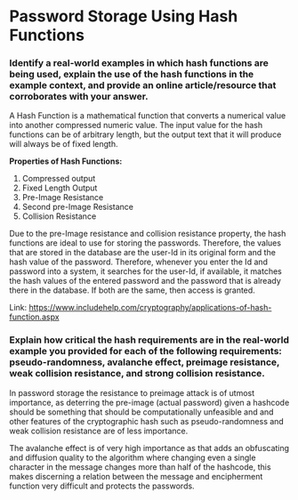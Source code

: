 # Password Storage Using Hash Functions

### Identify a real-world examples in which hash functions are being used, explain the use of the hash functions in the example context, and provide an online article/resource that corroborates with your answer.

A Hash Function is a mathematical function that converts a numerical value into another 
compressed numeric value. The input value for the hash functions can be of arbitrary length, but the 
output text that it will produce will always be  of fixed length.

__Properties of Hash Functions:__

1. Compressed output
1. Fixed Length Output
1. Pre-Image Resistance
1. Second pre-Image Resistance
1. Collision Resistance

Due to the pre-Image resistance and collision resistance property, the hash functions are ideal to 
use for storing the passwords. Therefore, the values that are stored in the database are the user-Id 
in its original form and the hash value of the password. Therefore, whenever you enter the Id 
and password into a system, it searches for the user-Id, if available, it matches the hash values 
of the entered password and the password that is already there in the database. If both are the 
same, then access is granted.

Link: https://www.includehelp.com/cryptography/applications-of-hash-function.aspx

### Explain how critical the hash requirements are in the real-world example you provided for each of the following requirements: pseudo-randomness, avalanche effect, preimage resistance, weak collision resistance, and strong collision resistance.

In password storage the resistance to preimage attack is of utmost importance, as deterring the 
pre-image (actual password) given a hashcode should be something that should be computationally 
unfeasible and and other features of the cryptographic hash such as pseudo-randomness and 
weak collision resistance are of less importance. 

The avalanche effect is of very high importance as that adds an obfuscating and diffusion quality 
to the algorithm where changing even a single character in the message changes more than half of 
the hashcode, this makes discerning a relation between the message and encipherment function 
very difficult and protects the passwords.
